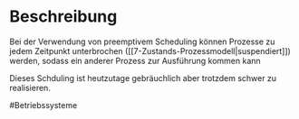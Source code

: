 # Beschreibung
Bei der Verwendung von preemptivem Scheduling können Prozesse zu jedem Zeitpunkt unterbrochen ([[7-Zustands-Prozessmodell|suspendiert]]) werden, sodass ein anderer Prozess zur Ausführung kommen kann

Dieses Schduling ist heutzutage gebräuchlich aber trotzdem schwer zu realisieren.

#Betriebssysteme 